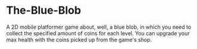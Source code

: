 # The-Blue-Blob
A 2D mobile platformer game about, well, a blue blob, in which you need to collect the specified amount of coins for each level. You can upgrade your max health with the coins picked up from the game's shop.
